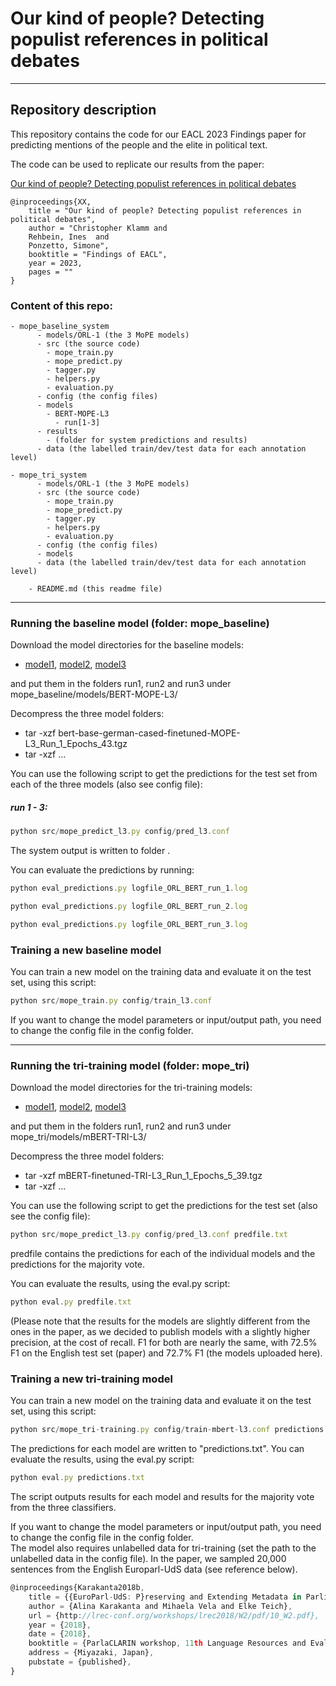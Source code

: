 # Our kind of people? Detecting populist references in political debates

------------------------
## Repository description

This repository contains the code for our EACL 2023 Findings paper for predicting mentions of the people and the elite in political text. 

The code can be used to replicate our results from the paper:

<a href="https://aclanthology.org/xx.pdf">Our kind of people? Detecting populist references in political debates</a>


```
@inproceedings{XX,
    title = "Our kind of people? Detecting populist references in political debates",
    author = "Christopher Klamm and
    Rehbein, Ines  and
    Ponzetto, Simone",
    booktitle = "Findings of EACL",
    year = 2023,
    pages = ""
}
```

### Content of this repo:

```
- mope_baseline_system
      - models/ORL-1 (the 3 MoPE models)
      - src (the source code)
        - mope_train.py
        - mope_predict.py
        - tagger.py
        - helpers.py
        - evaluation.py
      - config (the config files)  
      - models
        - BERT-MOPE-L3
          - run[1-3]
      - results
        - (folder for system predictions and results)
      - data (the labelled train/dev/test data for each annotation level)

- mope_tri_system 
      - models/ORL-1 (the 3 MoPE models)
      - src (the source code)
        - mope_train.py
        - mope_predict.py
        - tagger.py
        - helpers.py
        - evaluation.py
      - config (the config files)  
      - models
      - data (the labelled train/dev/test data for each annotation level)

    - README.md (this readme file)
```

------------------------

### Running the baseline model (folder: mope_baseline)

Download the model directories for the baseline models:

  * [model1](https://data.dws.informatik.uni-mannheim.de/mope/bert-base-german-cased-finetuned-MOPE-L3_Run_1_Epochs_43.tgz), [model2](https://data.dws.informatik.uni-mannheim.de/mope/bert-base-german-cased-finetuned-MOPE-L3_Run_2_Epochs_29.tgz), [model3](https://data.dws.informatik.uni-mannheim.de/mope/bert-base-german-cased-finetuned-MOPE-L3_Run_3_Epochs_31.tgz)

and put them in the folders run1, run2 and run3 under mope_baseline/models/BERT-MOPE-L3/

Decompress the three model folders:
- tar -xzf bert-base-german-cased-finetuned-MOPE-L3_Run_1_Epochs_43.tgz
- tar -xzf ... 

You can use the following script to get the predictions for the test set
from each of the three models (also see config file):

##### run 1 - 3:
```typescript
python src/mope_predict_l3.py config/pred_l3.conf 
```

The system output is written to folder <predictions>.

You can evaluate the predictions by running:

```typescript
python eval_predictions.py logfile_ORL_BERT_run_1.log 

python eval_predictions.py logfile_ORL_BERT_run_2.log 

python eval_predictions.py logfile_ORL_BERT_run_3.log 
```

### Training a new baseline model

You can train a new model on the training data and evaluate it on the test set, using this script:

```typescript
python src/mope_train.py config/train_l3.conf 
```
If you want to change the model parameters or input/output path, you need to change the config file in the config folder.  


------------------------

### Running the tri-training model (folder: mope_tri)
   

Download the model directories for the tri-training models:

  * [model1](https://data.dws.informatik.uni-mannheim.de/mope/mBERT-finetuned-TRI-L3_Run_1_Epochs_5_39.tgz), [model2](https://data.dws.informatik.uni-mannheim.de/mope/mBERT-finetuned-TRI-L3_Run_2_Epochs_5_45.tgz), [model3](https://data.dws.informatik.uni-mannheim.de/mope/mBERT-finetuned-TRI-L3_Run_3_Epochs_5_26.tgz)

and put them in the folders run1, run2 and run3 under mope_tri/models/mBERT-TRI-L3/

Decompress the three model folders:
- tar -xzf mBERT-finetuned-TRI-L3_Run_1_Epochs_5_39.tgz
- tar -xzf ...    
    

You can use the following script to get the predictions for the test set
(also see the config file):
    

```typescript
python src/mope_predict_l3.py config/pred_l3.conf predfile.txt
```

predfile contains the predictions for each of the individual models and the predictions
for the majority vote.

You can evaluate the results, using the eval.py script:

```typescript
python eval.py predfile.txt
```

(Please note that the results for the models are slightly different from the ones
in the paper, as we decided to publish models with a slightly higher precision, 
at the cost of recall. F1 for both are nearly the same, with 72.5% F1 on the English
test set (paper) and 72.7% F1 (the models uploaded here).



### Training a new tri-training model

You can train a new model on the training data and evaluate it on the test set, using this script:

```typescript
python src/mope_tri-training.py config/train-mbert-l3.conf predictions.txt
```

The predictions for each model are written to "predictions.txt". You can evaluate the results, using the eval.py script:

```typescript
python eval.py predictions.txt
```
The script outputs results for each model and results for the majority vote from the three classifiers.


If you want to change the model parameters or input/output path, you need to change the config file in the config folder.  
The model also requires unlabelled data for tri-training (set the path to the unlabelled data in the config file). 
In the paper, we sampled 20,000 sentences from the English Europarl-UdS data (see reference below).


```typescript
@inproceedings{Karakanta2018b,
    title = {{EuroParl-UdS: P}reserving and Extending Metadata in Parliamentary Debates},
    author = {Alina Karakanta and Mihaela Vela and Elke Teich},
    url = {http://lrec-conf.org/workshops/lrec2018/W2/pdf/10_W2.pdf},
    year = {2018},
    date = {2018},
    booktitle = {ParlaCLARIN workshop, 11th Language Resources and Evaluation Conference (LREC2018)},
    address = {Miyazaki, Japan},
    pubstate = {published},
}
```


